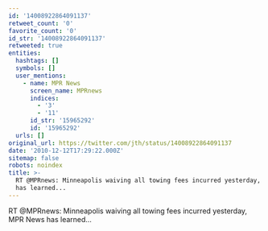 ```yaml
---
id: '14008922864091137'
retweet_count: '0'
favorite_count: '0'
id_str: '14008922864091137'
retweeted: true
entities:
  hashtags: []
  symbols: []
  user_mentions:
    - name: MPR News
      screen_name: MPRnews
      indices:
        - '3'
        - '11'
      id_str: '15965292'
      id: '15965292'
  urls: []
original_url: https://twitter.com/jth/status/14008922864091137
date: '2010-12-12T17:29:22.000Z'
sitemap: false
robots: noindex
title: >-
  RT @MPRnews: Minneapolis waiving all towing fees incurred yesterday, MPR News
  has learned...
---
```


RT @MPRnews: Minneapolis waiving all towing fees incurred yesterday, MPR News has learned...